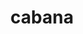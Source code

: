 ---
title: "cabana"
layout: cache
categories: [package, v0.18.1]
meta: {"versions": ["0.4.0"], "compilers": ["gcc@=7.5.0"], "oss": ["ubuntu18.04"], "platforms": ["linux"], "targets": ["x86_64"], "stacks": ["e4s", "root"], "num_specs": 1, "num_specs_by_stack": {"root": 1, "e4s": 1}}
spec_details: [{"hash": "pqjiecd5oyfkyhk3pyzyo3np4rukhpcm", "compiler": "gcc@=7.5.0", "versions": ["0.4.0"], "os": "ubuntu18.04", "platform": "linux", "target": "x86_64", "variants": ["~arborx", "build_type=RelWithDebInfo", "~cuda", "~heffte", "~hypre", "~ipo", "+mpi", "~openmp", "~openmptarget", "~pthread", "~rocm", "+serial", "+shared", "~sycl"], "stacks": ["root", "e4s"], "size": "-", "tarball": "https://binaries.spack.io/v0.18.1/build_cache/linux-ubuntu18.04-x86_64/gcc-7.5.0/cabana-0.4.0/linux-ubuntu18.04-x86_64-gcc-7.5.0-cabana-0.4.0-pqjiecd5oyfkyhk3pyzyo3np4rukhpcm.spack"}]
---